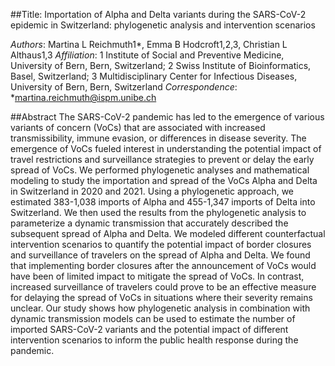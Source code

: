 ##Title: Importation of Alpha and Delta variants during the SARS-CoV-2 epidemic in Switzerland: phylogenetic analysis and intervention scenarios

$Authors:$ Martina L Reichmuth1*, Emma B Hodcroft1,2,3, Christian L Althaus1,3
$Affiliation:$ 1 Institute of Social and Preventive Medicine, University of Bern, Bern, Switzerland; 2 Swiss Institute of Bioinformatics, Basel, Switzerland; 3 Multidisciplinary Center for Infectious Diseases, University of Bern, Bern, Switzerland 
$Correspondence:$ *martina.reichmuth@ispm.unibe.ch


##Abstract
The SARS-CoV-2 pandemic has led to the emergence of various variants of concern (VoCs) that are associated with increased transmissibility, immune evasion, or differences in disease severity. The emergence of VoCs fueled interest in understanding the potential impact of travel restrictions and surveillance strategies to prevent or delay the early spread of VoCs. We performed phylogenetic analyses and mathematical modeling to study the importation and spread of the VoCs Alpha and Delta in Switzerland in 2020 and 2021. Using a phylogenetic approach, we estimated 383-1,038 imports of Alpha and 455-1,347 imports of Delta into Switzerland. We then used the results from the phylogenetic analysis to parameterize a dynamic transmission that accurately described the subsequent spread of Alpha and Delta. We modeled different counterfactual intervention scenarios to quantify the potential impact of border closures and surveillance of travelers on the spread of Alpha and Delta. We found that implementing border closures after the announcement of VoCs would have been of limited impact to mitigate the spread of VoCs. In contrast, increased surveillance of travelers could prove to be an effective measure for delaying the spread of VoCs in situations where their severity remains unclear. Our study shows how phylogenetic analysis in combination with dynamic transmission models can be used to estimate the number of imported SARS-CoV-2 variants and the potential impact of different intervention scenarios to inform the public health response during the pandemic.

